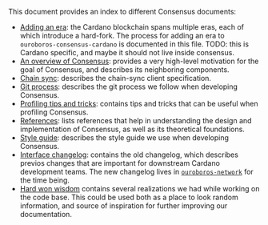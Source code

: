 This document provides an index to different Consensus documents:

- [Adding an era](AddingAnEra.md): the Cardano blockchain spans multiple eras,
  each of which introduce a hard-fork. The process for adding an era to
  `ouroboros-consensus-cardano` is documented in this file. TODO: this is
  Cardano specific, and maybe it should not live inside consensus.
- [An overview of Consensus](AnOverviewOfConsensus.md): provides a
  very high-level motivation for the goal of Consensus, and describes its
  neighboring components.
- [Chain sync](ChainSync.md): describes the chain-sync client specification.
- [Git process](GitProcess.md): describes the git process we
  follow when developing Consensus.
- [Profiling tips and tricks](ProfilingTipsAndTricks.md): contains
  tips and tricks that can be useful when profiling Consensus.
- [References](References.md): lists references that help in understanding the
  design and implementation of Consensus, as well as its theoretical
  foundations.
- [Style guide](StyleGuide.md): describes the style guide we use when developing
  Consensus.
- [Interface changelog](interface-CHANGELOG.md): contains the old changelog,
  which describes previos changes that are important for downstream Cardano
  development teams. The new changelog lives in
  [`ouroboros-network`][ouroboros-network-repo] for the time being.
- [Hard won wisdom](HardWonWisdom.md) contains several realizations we had while
  working on the code base. This could be used both as a place to look random
  information, and source of inspiration for further improving our
  documentation.

[ouroboros-network-repo]: https://github.com/input-output-hk/ouroboros-network
